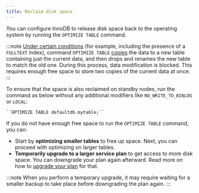 ```yaml
---
title: Reclaim disk space
---
```


You can configure InnoDB to release disk space back to the operating
system by running the `OPTIMIZE TABLE` command.

:::note
[Under certain
conditions](https://dev.mysql.com/doc/refman/8.0/en/optimize-table.html#optimize-table-innodb-details)
(for example, including the presence of a `FULLTEXT` index), command
`OPTIMIZE TABLE`
[copies](https://dev.mysql.com/doc/refman/8.0/en/alter-table.html#alter-table-performance)
the data to a new table containing just the current data, and then drops
and renames the new table to match the old one. During this process,
data modification is blocked. This requires enough free space to store
two copies of the current data at once.
:::

To ensure that the space is also reclaimed on standby nodes, run the
command as below without any additional modifiers like
`NO_WRITE_TO_BINLOG` or `LOCAL`:

``` 
``OPTIMIZE TABLE defaultdb.mytable;``
```

If you do not have enough free space to run the `OPTIMIZE TABLE`
command, you can:

-   Start by **optimizing smaller tables** to free up space. Next, you
    can proceed with optimizing on larger tables.
-   **Temporarily upgrade to a larger service plan** to get access to
    more disk space. You can downgrade your plan again afterward. Read
    more on how to
    [upgrade your plan](/docs/platform/howto/scale-services) for that.

:::note
When you perform a temporary upgrade, it may require waiting for a
smaller backup to take place before downgrading the plan again.
:::
